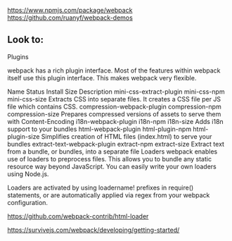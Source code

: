 https://www.npmjs.com/package/webpack
https://github.com/ruanyf/webpack-demos

## Look to:
Plugins

webpack has a rich plugin interface. Most of the features within webpack itself use this plugin interface. This makes webpack very flexible.

Name	Status	Install Size	Description
mini-css-extract-plugin	mini-css-npm	mini-css-size	Extracts CSS into separate files. It creates a CSS file per JS file which contains CSS.
compression-webpack-plugin	compression-npm	compression-size	Prepares compressed versions of assets to serve them with Content-Encoding
i18n-webpack-plugin	i18n-npm	i18n-size	Adds i18n support to your bundles
html-webpack-plugin	html-plugin-npm	html-plugin-size	Simplifies creation of HTML files (index.html) to serve your bundles
extract-text-webpack-plugin	extract-npm	extract-size	Extract text from a bundle, or bundles, into a separate file
Loaders
webpack enables use of loaders to preprocess files. This allows you to bundle any static resource way beyond JavaScript. You can easily write your own loaders using Node.js.

Loaders are activated by using loadername! prefixes in require() statements, or are automatically applied via regex from your webpack configuration.


https://github.com/webpack-contrib/html-loader


https://survivejs.com/webpack/developing/getting-started/
